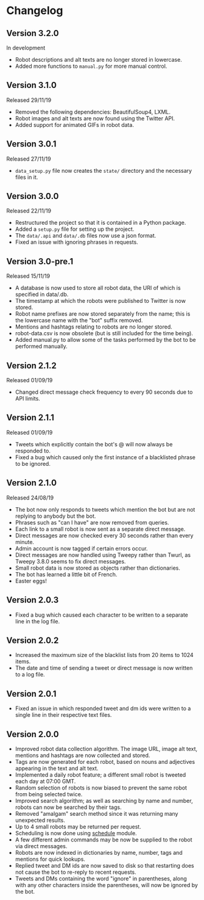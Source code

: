 # Changelog

## Version 3.2.0
In development
- Robot descriptions and alt texts are no longer stored in lowercase.
- Added more functions to `manual.py` for more manual control.

## Version 3.1.0
Released 29/11/19
- Removed the following dependencies: BeautifulSoup4, LXML.
- Robot images and alt texts are now found using the Twitter API.
- Added support for animated GIFs in robot data.

## Version 3.0.1
Released 27/11/19
- `data_setup.py` file now creates the `state/` directory and the necessary files in it.

## Version 3.0.0
Released 22/11/19
- Restructured the project so that it is contained in a Python package.
- Added a `setup.py` file for setting up the project.
- The `data/.api` and `data/.db` files now use a json format.
- Fixed an issue with ignoring phrases in requests.

## Version 3.0-pre.1
Released 15/11/19
- A database is now used to store all robot data, the URI of which is specified in data/.db.
- The timestamp at which the robots were published to Twitter is now stored.
- Robot name prefixes are now stored separately from the name; this is the lowercase name with the "bot" suffix removed.
- Mentions and hashtags relating to robots are no longer stored.
- robot-data.csv is now obsolete (but is still included for the time being).
- Added manual.py to allow some of the tasks performed by the bot to be performed manually.

## Version 2.1.2
Released 01/09/19
- Changed direct message check frequency to every 90 seconds due to API limits.

## Version 2.1.1
Released 01/09/19
- Tweets which explicitly contain the bot's @ will now always be responded to.
- Fixed a bug which caused only the first instance of a blacklisted phrase to be ignored.

## Version 2.1.0
Released 24/08/19
- The bot now only responds to tweets which mention the bot but are not replying to anybody but the bot.
- Phrases such as "can I have" are now removed from queries.
- Each link to a small robot is now sent as a separate direct message.
- Direct messages are now checked every 30 seconds rather than every minute.
- Admin account is now tagged if certain errors occur.
- Direct messages are now handled using Tweepy rather than Twurl, as Tweepy 3.8.0 seems to fix direct messages.
- Small robot data is now stored as objects rather than dictionaries.
- The bot has learned a little bit of French.
- Easter eggs!

## Version 2.0.3
- Fixed a bug which caused each character to be written to a separate line in the log file.

## Version 2.0.2
- Increased the maximum size of the blacklist lists from 20 items to 1024 items.
- The date and time of sending a tweet or direct message is now written to a log file.

## Version 2.0.1
- Fixed an issue in which responded tweet and dm ids were written to a single line in their respective text files.

## Version 2.0.0
- Improved robot data collection algorithm. The image URL, image alt text, mentions and hashtags are now collected and stored.
- Tags are now generated for each robot, based on nouns and adjectives appearing in the text and alt text.
- Implemented a daily robot feature; a different small robot is tweeted each day at 07:00 GMT.
- Random selection of robots is now biased to prevent the same robot from being selected twice.
- Improved search algorithm; as well as searching by name and number, robots can now be searched by their tags.
- Removed "amalgam" search method since it was returning many unexpected results.
- Up to 4 small robots may be returned per request.
- Scheduling is now done using [schedule](https://github.com/dbader/schedule) module.
- A few different admin commands may be now be supplied to the robot via direct messages.
- Robots are now indexed in dictionaries by name, number, tags and mentions for quick lookups.
- Replied tweet and DM ids are now saved to disk so that restarting does not cause the bot to re-reply to recent requests.
- Tweets and DMs containing the word "ignore" in parentheses, along with any other characters inside the parentheses, will now be ignored by the bot.
